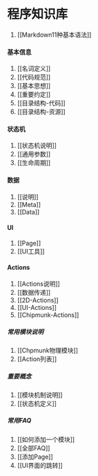 程序知识库
==========
1. [[Markdown11种基本语法]]

#### 基本信息
1. [[名词定义]]
1. [[代码规范]]
1. [[基本思想]]
1. [[重要约定]]
1. [[目录结构-代码]]
1. [[目录结构-资源]]

#### 状态机
1. [[状态机说明]]
1. [[通用参数]]
1. [[生命周期]]

#### 数据
1. [[说明]]
2. [[Meta]]
3. [[Data]]

#### UI
1. [[Page]]
1. [[UI工具]]

#### Actions
1. [[Actions说明]]
1. [[数据传递]]
1. [[2D-Actions]]
1. [[UI-Actions]]
1. [[Chipmunk-Actions]]

##### 常用模块说明
1. [[Chpmunk物理模块]]
1. [[Action列表]]

##### 重要概念
1. [[模块机制说明]]
1. [[状态机定义]]

##### 常用FAQ
1. [[如何添加一个模块]]
1. [[全部FAQ]]
2. [[添加Page]]
1. [[UI界面的跳转]]